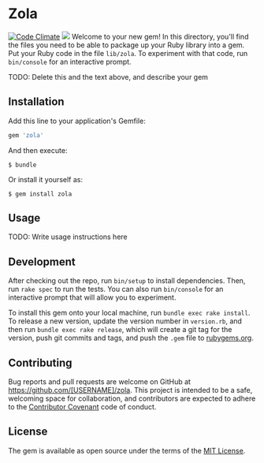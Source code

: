 # Zola
[![Code Climate](https://codeclimate.com/github/andela-aoduola/zola/badges/gpa.svg)](https://codeclimate.com/github/andela-aoduola/zola)
<a href="https://codeclimate.com/github/andela-aoduola/zola/coverage"><img src="https://codeclimate.com/github/andela-aoduola/zola/badges/coverage.svg" /></a>
Welcome to your new gem! In this directory, you'll find the files you need to be able to package up your Ruby library into a gem. Put your Ruby code in the file `lib/zola`. To experiment with that code, run `bin/console` for an interactive prompt.

TODO: Delete this and the text above, and describe your gem

## Installation

Add this line to your application's Gemfile:

```ruby
gem 'zola'
```

And then execute:

    $ bundle

Or install it yourself as:

    $ gem install zola

## Usage

TODO: Write usage instructions here

## Development

After checking out the repo, run `bin/setup` to install dependencies. Then, run `rake spec` to run the tests. You can also run `bin/console` for an interactive prompt that will allow you to experiment.

To install this gem onto your local machine, run `bundle exec rake install`. To release a new version, update the version number in `version.rb`, and then run `bundle exec rake release`, which will create a git tag for the version, push git commits and tags, and push the `.gem` file to [rubygems.org](https://rubygems.org).

## Contributing

Bug reports and pull requests are welcome on GitHub at https://github.com/[USERNAME]/zola. This project is intended to be a safe, welcoming space for collaboration, and contributors are expected to adhere to the [Contributor Covenant](contributor-covenant.org) code of conduct.


## License

The gem is available as open source under the terms of the [MIT License](http://opensource.org/licenses/MIT).
